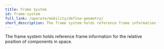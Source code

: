 ```yaml
---
title: Frame System
id: frame-system
full_link: /operate/mobility/define-geometry/
short_description: The frame system holds reference frame information for the relative position of components in space.
---
```


The frame system holds reference frame information for the relative position of components in space.
